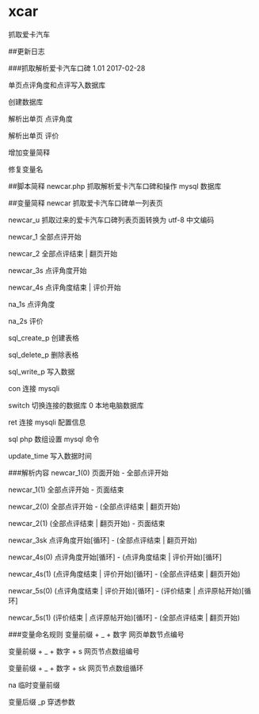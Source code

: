 # xcar
抓取爱卡汽车

##更新日志

###抓取解析爱卡汽车口碑 1.01
2017-02-28

单页点评角度和点评写入数据库

创建数据库

解析出单页 点评角度

解析出单页 评价

增加变量简释

修复变量名

##脚本简释
newcar.php 抓取解析爱卡汽车口碑和操作 mysql 数据库

##变量简释
newcar 抓取爱卡汽车口碑单一列表页

newcar_u  抓取过来的爱卡汽车口碑列表页面转换为 utf-8 中文编码

newcar_1 全部点评开始

newcar_2 全部点评结束 | 翻页开始

newcar_3s 点评角度开始

newcar_4s 点评角度结束 | 评价开始

na_1s 点评角度

na_2s 评价

sql_create_p 创建表格

sql_delete_p 删除表格

sql_write_p 写入数据

con 连接 mysqli

switch 切换连接的数据库 0 本地电脑数据库

ret 连接 mysqli 配置信息

sql php 数组设置 mysql 命令

update_time 写入数据时间

###解析内容
newcar_1(0) 页面开始 - 全部点评开始

newcar_1(1) 全部点评开始 - 页面结束

newcar_2(0) 全部点评开始 - (全部点评结束 | 翻页开始)

newcar_2(1) (全部点评结束 | 翻页开始) - 页面结束

newcar_3sk 点评角度开始[循环] - (全部点评结束 | 翻页开始)

newcar_4s(0) 点评角度开始[循环] - (点评角度结束 | 评价开始)[循环]

newcar_4s(1) (点评角度结束 | 评价开始)[循环] - (全部点评结束 | 翻页开始)

newcar_5s(0)  (点评角度结束 | 评价开始)[循环] - (评价结束 | 点评原帖开始)[循环]

newcar_5s(1) (评价结束 | 点评原帖开始)[循环] - (全部点评结束 | 翻页开始)

###变量命名规则
变量前缀 + _ + 数字 网页单数节点编号

变量前缀 + _ + 数字 + s 网页节点数组编号

变量前缀 + _ + 数字 + sk 网页节点数组循环

na 临时变量前缀

变量后缀 _p 穿透参数
